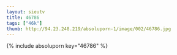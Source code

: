 ```yaml
--- 
layout: sieutv
title: 46786
tags: ["46k"]
thumb: http://94.23.248.219/absoluporn-1/image/002/46786.jpg
---
```

{% include absoluporn key="46786" %} 
